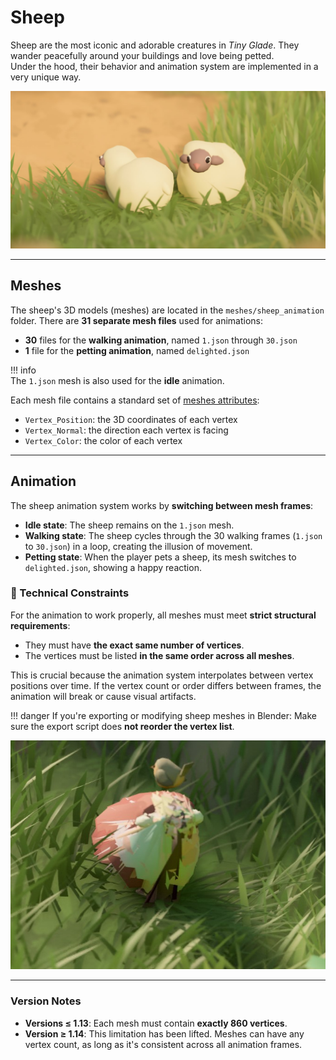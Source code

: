 # Sheep

Sheep are the most iconic and adorable creatures in *Tiny Glade*. They wander peacefully around your buildings and love being petted.  
Under the hood, their behavior and animation system are implemented in a very unique way.

![Sheeps](./two_sheep_in_a_meadow.jpg)

---

## Meshes

The sheep's 3D models (meshes) are located in the `meshes/sheep_animation` folder. There are **31 separate mesh files** used for animations:

- **30** files for the **walking animation**, named `1.json` through `30.json`
- **1** file for the **petting animation**, named `delighted.json`

!!! info  
    The `1.json` mesh is also used for the **idle** animation.

Each mesh file contains a standard set of [meshes attributes](/game-knowledge/meshes):  
- `Vertex_Position`: the 3D coordinates of each vertex  
- `Vertex_Normal`: the direction each vertex is facing 
- `Vertex_Color`: the color of each vertex

---

## Animation

The sheep animation system works by **switching between mesh frames**:

- **Idle state**: The sheep remains on the `1.json` mesh.
- **Walking state**: The sheep cycles through the 30 walking frames (`1.json` to `30.json`) in a loop, creating the illusion of movement.
- **Petting state**: When the player pets a sheep, its mesh switches to `delighted.json`, showing a happy reaction.

### 🔧 Technical Constraints

For the animation to work properly, all meshes must meet **strict structural requirements**:

- They must have **the exact same number of vertices**.
- The vertices must be listed **in the same order across all meshes**.

This is crucial because the animation system interpolates between vertex positions over time. If the vertex count or order differs between frames, the animation will break or cause visual artifacts.

!!! danger 
    If you're exporting or modifying sheep meshes in Blender:
    Make sure the export script does **not reorder the vertex list**.  

![wrong_vertex_order](./wrong_vertex_order.JPG)

---

### Version Notes

- **Versions ≤ 1.13**: Each mesh must contain **exactly 860 vertices**.  
- **Version ≥ 1.14**: This limitation has been lifted. Meshes can have any vertex count, as long as it's consistent across all animation frames.



